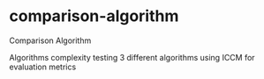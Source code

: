 # comparison-algorithm
Comparison Algorithm

Algorithms complexity
testing 3 different algorithms using ICCM for evaluation metrics

